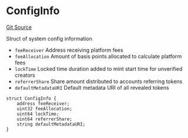 # ConfigInfo
[Git Source](https://github.com/fxhash/fxhash-evm-contracts/blob/1ca8488246dda0c8af0201fe562392f87b349fa1/src/lib/Structs.sol)

Struct of system config information
- `feeReceiver` Address receiving platform fees
- `feeAllocation` Amount of basis points allocated to calculate platform fees
- `lockTime` Locked time duration added to mint start time for unverified creators
- `referrerShare` Share amount distributed to accounts referring tokens
- `defaultMetadataURI` Default metadata URI of all revealed tokens


```solidity
struct ConfigInfo {
    address feeReceiver;
    uint32 feeAllocation;
    uint64 lockTime;
    uint64 referrerShare;
    string defaultMetadataURI;
}
```

